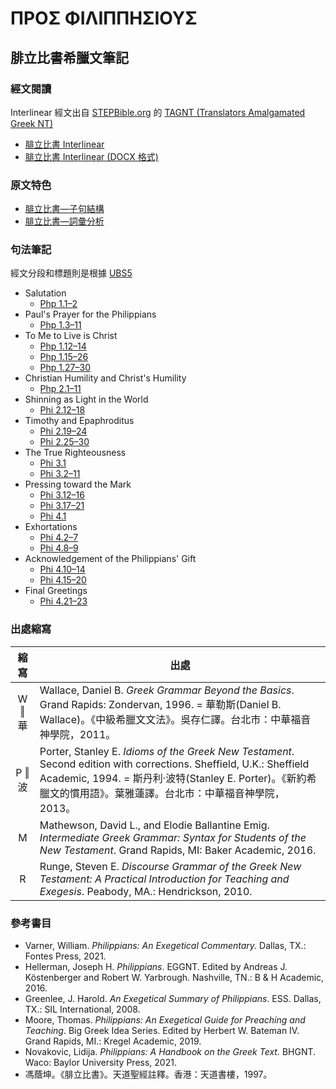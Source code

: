 # ΠΡΟΣ ΦΙΛΙΠΠΗΣΙΟΥΣ

## 腓立比書希臘文筆記

### 經文閱讀
Interlinear 經文出自 [STEPBible.org](https://www.STEPBible.org) 的 [TAGNT (Translators Amalgamated Greek NT)](https://github.com/STEPBible/STEPBible-Data)


- [腓立比書 Interlinear](Philippians-Interlinear.md)
- [腓立比書 Interlinear (DOCX 格式)](Philippians-Interlinear.docx)


### 原文特色
- [腓立比書—子句結構](Philippians-Clause.md)  
- [腓立比書—詞彙分析](Philippians-Vocabulary.md)  

### 句法筆記
經文分段和標題則是根據 [UBS5](https://www.academic-bible.com/en/online-bibles/greek-new-testament-ubs5/read-the-bible-text/bibel/text/lesen/stelle/60/10001/19999/ch/9ae6cbbf13501064355209f3c3a858de/)

- Salutation
	- [Php 1.1–2](Php.1.1–2.md)
- Paul's Prayer for the Philippians
	- [Php 1.3–11](Php.1.3–11.md)
- To Me to Live is Christ
	- [Php 1.12–14](Php.1.12–14.md)
	- [Php 1.15–26](Php.1.15–26.md)
	- [Php 1.27–30](Php.1.27–30.md)
- Christian Humility and Christ's Humility
	- [Php 2.1–11](Php.2.1–11.md)
- Shinning as Light in the World
	- [Phi 2.12–18](Phi2.12–18.md)
- Timothy and Epaphroditus
	- [Phi 2.19–24](Phi2.19–24.md)
	- [Phi 2.25–30](Phi2.25–30.md)
- The True Righteousness
	- [Phi 3.1](Phi3.1.md)
	- [Phi 3.2–11](Phi3.2–11.md)
- Pressing toward the Mark
	- [Phi 3.12–16](Phi3.12–16.md)
	- [Phi 3.17–21](Phi3.17–21.md)
	- [Phi 4.1](Phi4.1.md)
- Exhortations
	- [Phi 4.2–7](Phi4.2–7.md)
	- [Phi 4.8–9](Phi4.8–9.md)
- Acknowledgement of the Philippians' Gift
	- [Phi 4.10–14](Phi4.10–14.md)
	- [Phi 4.15–20](Phi4.15–20.md)
- Final Greetings
	- [Phi 4.21–23](Phi4.21–23.md)

### 出處縮寫

|  縮寫  | 出處                                                                                                                                                                                                                                   |
|:------:| -------------------------------------------------------------------------------------------------------------------------------------------------------------------------------------------------------------------------------------- |
| W ‖ 華 | Wallace, Daniel B. <em>Greek Grammar Beyond the Basics</em>. Grand Rapids: Zondervan, 1996. = 華勒斯(Daniel B. Wallace)。《中級希臘文文法》。吳存仁譯。台北市：中華福音神學院，2011。                                                         |
| P ‖ 波 | Porter, Stanley E. <em>Idioms of the Greek New Testament</em>. Second edition with corrections. Sheffield, U.K.: Sheffield Academic, 1994. = 斯丹利‧波特(Stanley E. Porter)。《新約希臘文的慣用語》。葉雅蓮譯。台北市：中華福音神學院，2013。 |
|   M    | Mathewson, David L., and Elodie Ballantine Emig. <em>Intermediate Greek Grammar: Syntax for Students of the New Testament</em>. Grand Rapids, MI: Baker Academic, 2016.                                                                       |
|   R    | Runge, Steven E. <em>Discourse Grammar of the Greek New Testament: A Practical Introduction for Teaching and Exegesis</em>. Peabody, MA.: Hendrickson, 2010.                                                                                  |

### 參考書目
- Varner, William. _Philippians: An Exegetical Commentary._ Dallas, TX.: Fontes Press, 2021.
- Hellerman, Joseph H. _Philippians_. EGGNT. Edited by Andreas J. Köstenberger and Robert W. Yarbrough. Nashville, TN.: B & H Academic, 2016.
- Greenlee, J. Harold. _An Exegetical Summary of Philippians_. ESS. Dallas, TX.: SIL International, 2008.
- Moore, Thomas. _Philippians: An Exegetical Guide for Preaching and Teaching_. Big Greek Idea Series. Edited by Herbert W. Bateman IV. Grand Rapids, MI.: Kregel Academic, 2019.
- Novakovic, Lidija. _Philippians: A Handbook on the Greek Text._ BHGNT. Waco: Baylor University Press, 2021.
- 馮蔭坤。《腓立比書》。天道聖經註釋。香港：天道書樓，1997。